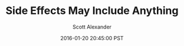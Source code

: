 ---
layout: podcast
title: "Side Effects May Include Anything"
author: Scott Alexander
description: https://slatestarcodex.com/2016/01/20/side-effects-may-include-anything/
date: 2016-01-20 20:45:00 PST
length: 1408533
duration: 352
guid: side-effects-may-include-anything
---
